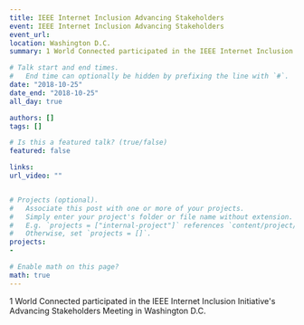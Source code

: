 ```yaml
---
title: IEEE Internet Inclusion Advancing Stakeholders
event: IEEE Internet Inclusion Advancing Stakeholders
event_url: 
location: Washington D.C.
summary: 1 World Connected participated in the IEEE Internet Inclusion Initiative's Advancing Stakeholders Meeting in Washington D.C. 

# Talk start and end times.
#   End time can optionally be hidden by prefixing the line with `#`.
date: "2018-10-25"
date_end: "2018-10-25"
all_day: true

authors: []
tags: []

# Is this a featured talk? (true/false)
featured: false

links:
url_video: ""


# Projects (optional).
#   Associate this post with one or more of your projects.
#   Simply enter your project's folder or file name without extension.
#   E.g. `projects = ["internal-project"]` references `content/project/deep-learning/index.md`.
#   Otherwise, set `projects = []`.
projects:
- 

# Enable math on this page?
math: true
---
```

1 World Connected participated in the IEEE Internet Inclusion Initiative's Advancing Stakeholders Meeting in Washington D.C. 



